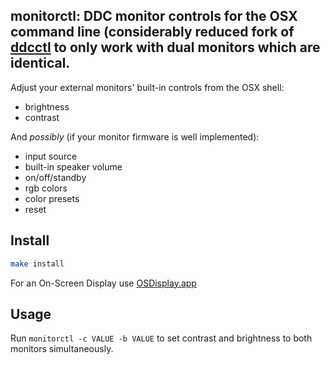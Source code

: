 monitorctl: DDC monitor controls for the OSX command line
(considerably reduced fork of [ddcctl](https://github.com/kfix/ddcctl) to only work with dual monitors which are identical.
----
Adjust your external monitors' built-in controls from the OSX shell:
* brightness
* contrast

And *possibly* (if your monitor firmware is well implemented):
* input source
* built-in speaker volume
* on/off/standby
* rgb colors
* color presets
* reset

Install
----
```bash
make install
```

For an On-Screen Display use [OSDisplay.app](https://github.com/zulu-entertainment/OSDisplay)

Usage
----
Run `monitorctl -c VALUE -b VALUE` to set contrast and brightness to both monitors simultaneously.
